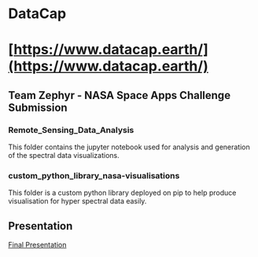 # DataCap
# [https://www.datacap.earth/](https://www.datacap.earth/)

## Team Zephyr - NASA Space Apps Challenge Submission

### Remote_Sensing_Data_Analysis
This folder contains the jupyter notebook used for analysis and generation of the spectral data visualizations.

### custom_python_library_nasa-visualisations
This folder is a custom python library deployed on pip to help produce visualisation for hyper spectral data easily.

## Presentation
[Final Presentation](https://docs.google.com/presentation/d/1gHyEHCMP1yVCjftI2KMwWrrOdrJAjV05VA0bxCqbEJM/edit?usp=sharing)